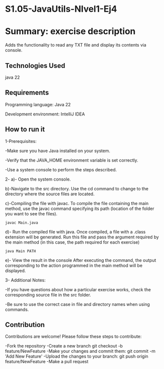 # S1.05-JavaUtils-NIvel1-Ej4

# Summary: exercise description

Adds the functionality to read any TXT file and display its contents via console.

## Technologies Used

java 22

## Requirements

Programming language: Java 22

Development environment: IntelliJ IDEA

## How to run it

1-Prerequisites:

-Make sure you have Java installed on your system.

-Verify that the JAVA_HOME environment variable is set correctly.

-Use a system console to perform the steps described.

2- a)- Open the system console.

b)-Navigate to the src directory. Use the cd command to change to the directory where the source files are located.

c)-Compiling the file with javac. To compile the file containing the main method, use the javac command specifying its path (location of the folder you want to see the files).

    javac Main.java

d)- Run the compiled file with java.
Once compiled, a file with a .class extension will be generated. Run this file and pass the argument required by the main method (in this case, the path required for each exercise)

    java Main PATH

e)- View the result in the console
After executing the command, the output corresponding to the action programmed in the main method will be displayed.

3- Additional Notes:

-If you have questions about how a particular exercise works, check the corresponding source file in the src folder.

-Be sure to use the correct case in file and directory names when using commands.


## Contribution

Contributions are welcome! Please follow these steps to contribute:

-Fork the repository
-Create a new branch git checkout
-b feature/NewFeature
-Make your changes and commit them: git commit
-m 'Add New Feature'
-Upload the changes to your branch: git push origin feature/NewFeature
-Make a pull request